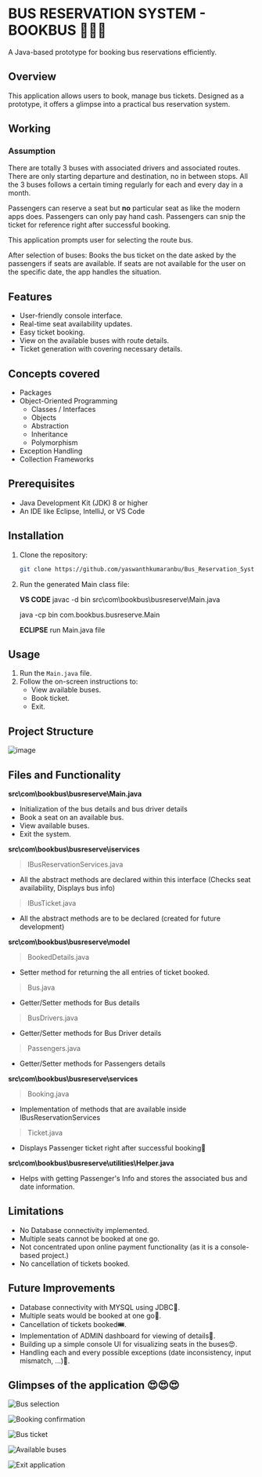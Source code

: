 # BUS RESERVATION SYSTEM - BOOKBUS 🚌🚌🚌

A Java-based prototype for booking bus reservations efficiently.

## Overview

This application allows users to book, manage bus tickets. Designed as a prototype, it offers a glimpse into a practical bus reservation system.

## Working

### Assumption

There are totally 3 buses with associated drivers and associated routes.
There are only starting departure and destination, no in between stops.
All the 3 buses follows a certain timing regularly for each and every day in a month.

Passengers can reserve a seat but **no** particular seat as like the modern apps does.
Passengers can only pay hand cash.
Passengers can snip the ticket for reference right after successful booking.

This application prompts user for selecting the route bus.

After selection of buses:
Books the bus ticket on the date asked by the passengers if seats are available.
If seats are not available for the user on the specific date, the app handles the situation.

## Features

- User-friendly console interface.
- Real-time seat availability updates.
- Easy ticket booking.
- View on the available buses with route details.
- Ticket generation with covering necessary details.

## Concepts covered

- Packages
- Object-Oriented Programming
  - Classes / Interfaces
  - Objects
  - Abstraction
  - Inheritance
  - Polymorphism
- Exception Handling
- Collection Frameworks

## Prerequisites

- Java Development Kit (JDK) 8 or higher
- An IDE like Eclipse, IntelliJ, or VS Code

## Installation

1. Clone the repository:

   ```bash
   git clone https://github.com/yaswanthkumaranbu/Bus_Reservation_System.git
   ```

2. Run the generated Main class file:

   **VS CODE**
   javac -d bin src\com\bookbus\busreserve\Main.java

   java -cp bin com.bookbus.busreserve.Main

   **ECLIPSE**
   run Main.java file

## Usage

1. Run the `Main.java` file.
2. Follow the on-screen instructions to:
   - View available buses.
   - Book ticket.
   - Exit.

## Project Structure
![image](https://github.com/user-attachments/assets/91c4db1f-1ac4-422d-9119-a7105d473fdc)


## Files and Functionality

**src\com\bookbus\busreserve\Main.java**

- Initialization of the bus details and bus driver details
- Book a seat on an available bus.
- View available buses.
- Exit the system.

**src\com\bookbus\busreserve\iservices**

> IBusReservationServices.java

- All the abstract methods are declared within this interface (Checks seat availability, Displays bus info)

> IBusTicket.java

- All the abstract methods are to be declared (created for future development)

**src\com\bookbus\busreserve\model**

> BookedDetails.java

- Setter method for returning the all entries of ticket booked.

> Bus.java

- Getter/Setter methods for Bus details

> BusDrivers.java

- Getter/Setter methods for Bus Driver details

> Passengers.java

- Getter/Setter methods for Passengers details

**src\com\bookbus\busreserve\services**

> Booking.java

- Implementation of methods that are available inside IBusReservationServices

> Ticket.java

- Displays Passenger ticket right after successful booking📃

**src\com\bookbus\busreserve\utilities\Helper.java**

- Helps with getting Passenger's Info and stores the associated bus and date information.

## Limitations

- No Database connectivity implemented.
- Multiple seats cannot be booked at one go.
- Not concentrated upon online payment functionality (as it is a console-based project.)
- No cancellation of tickets booked.

## Future Improvements

- Database connectivity with MYSQL using JDBC📅.
- Multiple seats would be booked at one go💺.
- Cancellation of tickets booked🎟️.
- Implementation of ADMIN dashboard for viewing of details👀.
- Building up a simple console UI for visualizing seats in the buses😍.
- Handling each and every possible exceptions (date inconsistency, input mismatch, ...)🦾.

## Glimpses of the application 😍😍😍

![Bus selection](https://github.com/user-attachments/assets/ca3c2d11-668a-4e35-8c27-f197739e362c)

![Booking confirmation](https://github.com/user-attachments/assets/5eceeedd-8d8a-463c-a498-ea8955e69e3e)

![Bus ticket](https://github.com/user-attachments/assets/f9528275-82a0-47bf-94b1-c39e35362584)

![Available buses](https://github.com/user-attachments/assets/879adc7f-dc0c-4460-bd0e-b6bc19e7b0c1)

![Exit application](https://github.com/user-attachments/assets/a2fbdbb5-13c1-4ece-8c84-07188774c2a0)
